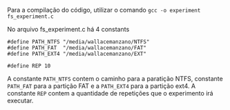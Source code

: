 Para a compilação do código, utilizar o comando 
`gcc -o experiment fs_experiment.c`

No arquivo fs_experiment.c há 4 constants
```
#define PATH_NTFS "/media/wallacemanzano/NTFS"
#define PATH_FAT  "/media/wallacemanzano/FAT"
#define PATH_EXT4 "/media/wallacemanzano/EXT"

#define REP 10
```
A constante `PATH_NTFS` contem o caminho para a paratição NTFS,  constante `PATH_FAT` para a partição FAT e a `PATH_EXT4` para a partição ext4. A constante `REP` contem a quantidade de repetições que o experimento irá executar.
